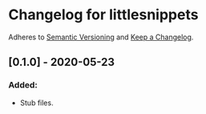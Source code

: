 # Changelog for littlesnippets

Adheres to [Semantic Versioning](https://semver.org/spec/v2.0.0.html) and [Keep a Changelog](https://keepachangelog.com/en/1.0.0/).


## [0.1.0] - 2020-05-23

### Added:
- Stub files.
